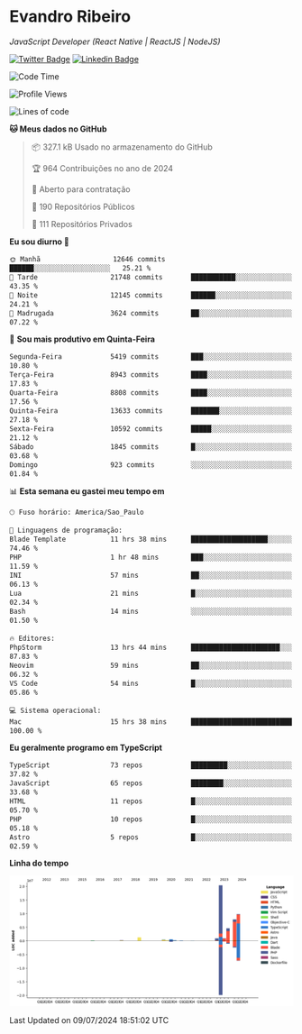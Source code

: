 # Evandro **Ribeiro**

*JavaScript Developer (React Native | ReactJS | NodeJS)*

[![Twitter Badge](https://img.shields.io/badge/-@ribeiroevandro-201B2D?style=flat-square&labelColor=201B2D&logo=twitter&logoColor=white&link=https://twitter.com/ribeiroevandro)](https://twitter.com/ribeiroevandro) 
[![Linkedin Badge](https://img.shields.io/badge/-Evandro%20Ribeiro-201B2D?style=flat-square&logo=Linkedin&logoColor=white&link=https://www.linkedin.com/in/ribeiroevandro)](https://www.linkedin.com/in/ribeiroevandro) 


<!--START_SECTION:waka-->
![Code Time](http://img.shields.io/badge/Code%20Time-4%2C004%20hrs%2039%20mins-blue)

![Profile Views](http://img.shields.io/badge/Visualizac%C3%B5es%20do%20perfil-0-blue)

![Lines of code](https://img.shields.io/badge/Desde%20o%20Hello%20World%20eu%20escrevi-47.8%20million%20linhas%20de%20c%C3%B3digo-blue)

**🐱 Meus dados no GitHub** 

> 📦 327.1 kB Usado no armazenamento do GitHub 
 > 
> 🏆 964 Contribuições no ano de 2024
 > 
> 💼 Aberto para contratação
 > 
> 📜 190 Repositórios Públicos 
 > 
> 🔑 111 Repositórios Privados 
 > 
**Eu sou diurno 🐤** 

```text
🌞 Manhã                  12646 commits       ██████░░░░░░░░░░░░░░░░░░░   25.21 % 
🌆 Tarde                  21748 commits       ███████████░░░░░░░░░░░░░░   43.35 % 
🌃 Noite                  12145 commits       ██████░░░░░░░░░░░░░░░░░░░   24.21 % 
🌙 Madrugada              3624 commits        ██░░░░░░░░░░░░░░░░░░░░░░░   07.22 % 
```
📅 **Sou mais produtivo em Quinta-Feira** 

```text
Segunda-Feira            5419 commits        ███░░░░░░░░░░░░░░░░░░░░░░   10.80 % 
Terça-Feira              8943 commits        ████░░░░░░░░░░░░░░░░░░░░░   17.83 % 
Quarta-Feira             8808 commits        ████░░░░░░░░░░░░░░░░░░░░░   17.56 % 
Quinta-Feira             13633 commits       ███████░░░░░░░░░░░░░░░░░░   27.18 % 
Sexta-Feira              10592 commits       █████░░░░░░░░░░░░░░░░░░░░   21.12 % 
Sábado                   1845 commits        █░░░░░░░░░░░░░░░░░░░░░░░░   03.68 % 
Domingo                  923 commits         ░░░░░░░░░░░░░░░░░░░░░░░░░   01.84 % 
```


📊 **Esta semana eu gastei meu tempo em** 

```text
🕑︎ Fuso horário: America/Sao_Paulo

💬 Linguagens de programação: 
Blade Template           11 hrs 38 mins      ███████████████████░░░░░░   74.46 % 
PHP                      1 hr 48 mins        ███░░░░░░░░░░░░░░░░░░░░░░   11.59 % 
INI                      57 mins             ██░░░░░░░░░░░░░░░░░░░░░░░   06.13 % 
Lua                      21 mins             █░░░░░░░░░░░░░░░░░░░░░░░░   02.34 % 
Bash                     14 mins             ░░░░░░░░░░░░░░░░░░░░░░░░░   01.50 % 

🔥 Editores: 
PhpStorm                 13 hrs 44 mins      ██████████████████████░░░   87.83 % 
Neovim                   59 mins             ██░░░░░░░░░░░░░░░░░░░░░░░   06.32 % 
VS Code                  54 mins             █░░░░░░░░░░░░░░░░░░░░░░░░   05.86 % 

💻 Sistema operacional: 
Mac                      15 hrs 38 mins      █████████████████████████   100.00 % 
```

**Eu geralmente programo em TypeScript** 

```text
TypeScript               73 repos            █████████░░░░░░░░░░░░░░░░   37.82 % 
JavaScript               65 repos            ████████░░░░░░░░░░░░░░░░░   33.68 % 
HTML                     11 repos            █░░░░░░░░░░░░░░░░░░░░░░░░   05.70 % 
PHP                      10 repos            █░░░░░░░░░░░░░░░░░░░░░░░░   05.18 % 
Astro                    5 repos             █░░░░░░░░░░░░░░░░░░░░░░░░   02.59 % 
```



**Linha do tempo**

![Lines of Code chart](https://raw.githubusercontent.com/ribeiroevandro/ribeiroevandro/main/assets/bar_graph.png)


 Last Updated on 09/07/2024 18:51:02 UTC
<!--END_SECTION:waka-->
